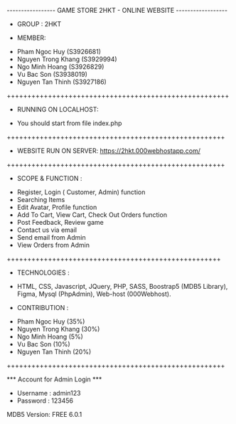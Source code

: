
  -----------------  GAME STORE 2HKT - ONLINE WEBSITE   ------------------
 
 - GROUP : 2HKT
 
 - MEMBER: 
 
 + Pham Ngoc Huy (S3926681)
 + Nguyen Trong Khang (S3929994)
 + Ngo Minh Hoang (S3926829)
 + Vu Bac Son (S3938019)
 + Nguyen Tan Thinh (S3927186)


++++++++++++++++++++++++++++++++++++++++++++++++++++++

- RUNNING ON LOCALHOST:

+ You should start from file index.php 


+++++++++++++++++++++++++++++++++++++++++++++++++++++

- WEBSITE RUN ON SERVER:
 https://2hkt.000webhostapp.com/ 



+++++++++++++++++++++++++++++++++++++++++++++++++++++

- SCOPE & FUNCTION :

 + Register, Login ( Customer, Admin) function
 + Searching Items 
 + Edit Avatar, Profile function
 + Add To Cart, View Cart,  Check Out Orders function
 + Post Feedback, Review game
 + Contact us via email
 + Send email from Admin
 + View Orders from Admin
 
++++++++++++++++++++++++++++++++++++++++++++++++++++

- TECHNOLOGIES :

+ HTML, CSS, Javascript, JQuery, PHP, SASS, Boostrap5 (MDB5 Library), Figma, Mysql (PhpAdmin), Web-host (000Webhost). 

- CONTRIBUTION :
 + Pham Ngoc Huy (35%)
 + Nguyen Trong Khang (30%)
 + Ngo Minh Hoang (5%)
 + Vu Bac Son (10%)
 + Nguyen Tan Thinh (20%)



+++++++++++++++++++++++++++++++++++++++++++++++++++++

*** Account for Admin Login  ***

+ Username : admin123 
+ Password : 123456




MDB5
Version: FREE 6.0.1



